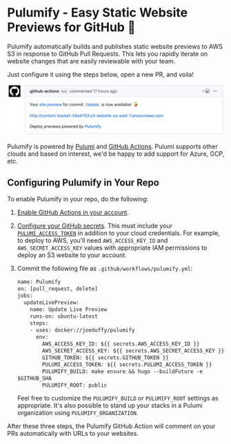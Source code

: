 # Pulumify - Easy Static Website Previews for GitHub :tropical_drink:

Pulumify automatically builds and publishes static website previews to AWS S3 in response to GitHub Pull
Requests. This lets you rapidly iterate on website changes that are easily reviewable with your team.

Just configure it using the steps below, open a new PR, and voila!

![Pulumify In Action!](./images/pulumify.png)

Pulumify is powered by [Pulumi](https://pulumi.com) and [GitHub Actions](
https://help.github.com/en/categories/automating-your-workflow-with-github-actions). Pulumi supports other
clouds and based on interest, we'd be happy to add support for Azure, GCP, etc.

## Configuring Pulumify in Your Repo

To enable Pulumify in your repo, do the following:

1) [Enable GitHub Actions in your account](https://github.com/features/actions/signup/).

2) [Configure your GitHub secrets](
   https://help.github.com/en/articles/virtual-environments-for-github-actions#creating-and-using-secrets-encrypted-variables).
   This must include your [`PULUMI_ACCESS_TOKEN`](https://app.pulumi.com/joeduffy/settings/tokens) in addition to your
   cloud credentials. For example, to deploy to AWS, you'll need `AWS_ACCESS_KEY_ID` and `AWS_SECRET_ACCESS_KEY` values
   with appropriate IAM permissions to deploy an S3 website to your account.

3) Commit the following file as `.github/workflows/pulumify.yml`:

    ```
    name: Pulumify
    on: [pull_request, delete]
    jobs:
      updateLivePreview:
        name: Update Live Preview
        runs-on: ubuntu-latest
        steps:
        - uses: docker://joeduffy/pulumify
          env:
            AWS_ACCESS_KEY_ID: ${{ secrets.AWS_ACCESS_KEY_ID }}
            AWS_SECRET_ACCESS_KEY: ${{ secrets.AWS_SECRET_ACCESS_KEY }}
            GITHUB_TOKEN: ${{ secrets.GITHUB_TOKEN }}
            PULUMI_ACCESS_TOKEN: ${{ secrets.PULUMI_ACCESS_TOKEN }}
            PULUMIFY_BUILD: make ensure && hugo --buildFuture -e $GITHUB_SHA
            PULUMIFY_ROOT: public
    ```

   Feel free to customize  the `PULUMIFY_BUILD` or `PULUMIFY_ROOT` settings as appropriate. It's also possible
   to stand up your stacks in a Pulumi organization using `PULUMIFY_ORGANIZATION`.

After these three steps, the Pulumify GitHub Action will comment on your PRs automatically with URLs to your websites.
